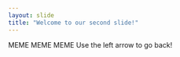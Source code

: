 ```yaml
---
layout: slide
title: "Welcome to our second slide!"
---
```

MEME MEME MEME
Use the left arrow to go back!
